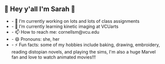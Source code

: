 <h2>👋 Hey y'all I'm Sarah 👋</h2>


<ul>
<li>- 🔭 I’m currently working on lots and lots of class assignments</li>
<li>- 🌱 I’m currently learning kinetic imaging at VCUarts</li>
<li>- 📫 How to reach me: cornellsm@vcu.edu</li>
<li>- 😄 Pronouns: she, her</li>
<li>- ⚡ Fun facts: some of my hobbies include baking, drawing, embroidery, reading distopian novels, and playing the sims, I'm also a huge Marvel fan and love to watch animated movies!!!</li>
</ul>